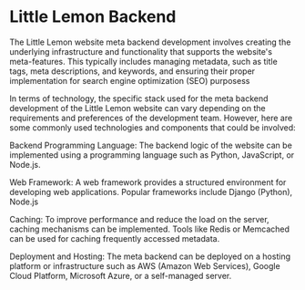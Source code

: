 # Little Lemon Backend
The Little Lemon website meta backend development involves creating the underlying infrastructure and functionality that supports the website's meta-features. This typically includes managing metadata, such as title tags, meta descriptions, and keywords, and ensuring their proper implementation for search engine optimization (SEO) purposess 

In terms of technology, the specific stack used for the meta backend development of the Little Lemon website can vary depending on the requirements and preferences of the development team. However, here are some commonly used technologies and components that could be involved:

Backend Programming Language: The backend logic of the website can be implemented using a programming language such as Python, JavaScript, or Node.js.

Web Framework: A web framework provides a structured environment for developing web applications. Popular frameworks include Django (Python), Node.js

Caching: To improve performance and reduce the load on the server, caching mechanisms can be implemented. Tools like Redis or Memcached can be used for caching frequently accessed metadata.

Deployment and Hosting: The meta backend can be deployed on a hosting platform or infrastructure such as AWS (Amazon Web Services), Google Cloud Platform, Microsoft Azure, or a self-managed server.
